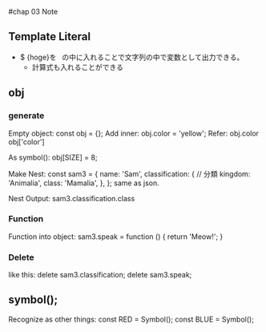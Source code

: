 #chap 03 Note

## Template Literal
* $ {hoge}を` ` の中に入れることで文字列の中で変数として出力できる。
    * 計算式も入れることができる

## obj

### generate
Empty object:
    const obj = {};
Add inner:
    obj.color = 'yellow';
Refer:
    obj.color
    obj['color']

As symbol():
    obj[SIZE] = 8;

Make Nest:
    const sam3 = {
        name: 'Sam',
        classification: { // 分類
            kingdom: 'Animalia',
            class: 'Mamalia',
        },
    };
same as json.

Nest Output: 
    sam3.classification.class

### Function
Function into object:
    sam3.speak = function () {
        return 'Meow!';
    } 

### Delete
like this:
    delete sam3.classification;
    delete sam3.speak;



## symbol();
Recognize as other things:
    const RED = Symbol();
    const BLUE = Symbol();



